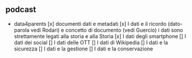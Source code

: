 ## podcast

- data4parents
  [x] documenti dati e metadati
  [x] I dati e il ricordo (dato-parola vedi Rodari) e concetto di documento (vedi Guercio) i dati sono strettamente legati alla storia e alla Storia
  [x] I dati degli smartphone
  [] I dati dei social
  [] I dati delle OTT
  [] I dati di Wikipedia
  [] I dati e la sicurezza
  [] I dati e la gestione
  [] I dati e la conservazione

